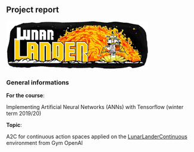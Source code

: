 ## Project report

<img src="report_screenshots/arcade_logo.png" width="380">

### General informations

**For the course**:

Implementing Artificial Neural Networks (ANNs) with Tensorflow (winter term 2019/20)

**Topic**:

A2C for continuous action spaces applied on the [LunarLanderContinuous][LLC] environment from Gym OpenAI


[LLC]: https://gym.openai.com/envs/LunarLanderContinuous-v2/
